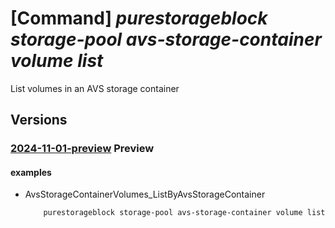 # [Command] _purestorageblock storage-pool avs-storage-container volume list_

List volumes in an AVS storage container

## Versions

### [2024-11-01-preview](/Resources/mgmt-plane/L3N1YnNjcmlwdGlvbnMve30vcmVzb3VyY2Vncm91cHMve30vcHJvdmlkZXJzL3B1cmVzdG9yYWdlLmJsb2NrL3N0b3JhZ2Vwb29scy97fS9hdnNzdG9yYWdlY29udGFpbmVycy97fS92b2x1bWVz/2024-11-01-preview.xml) **Preview**

<!-- mgmt-plane /subscriptions/{}/resourcegroups/{}/providers/purestorage.block/storagepools/{}/avsstoragecontainers/{}/volumes 2024-11-01-preview -->

#### examples

- AvsStorageContainerVolumes_ListByAvsStorageContainer
    ```bash
        purestorageblock storage-pool avs-storage-container volume list --resource-group rgpurestorage --storage-pool-name storagePoolname --storage-container-name name
    ```
